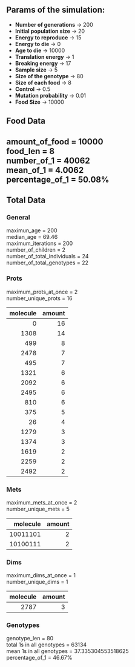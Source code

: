 ## Params of the simulation: 
* **Number of generations** &rarr; 200
* **Initial population size** &rarr; 20
* **Energy to reproduce** &rarr; 15
* **Energy to die** &rarr; 0
* **Age to die** &rarr; 10000
* **Translation energy** &rarr; 1
* **Breaking energy** &rarr; 17
* **Sample size** &rarr; 5
* **Size of the genotype** &rarr; 80
* **Size of each food** &rarr; 8
* **Control** &rarr; 0.5
* **Mutation probability** &rarr; 0.01
* **Food Size** &rarr; 10000

## Food Data  
amount_of_food = 10000  
food_len = 8  
number_of_1 = 40062  
mean_of_1 = 4.0062  
percentage_of_1 = 50.08%  
---  
## Total Data  
### General  
maximun_age = 200  
median_age = 69.46  
maximum_iterations = 200  
number_of_children = 2  
number_of_total_individuals = 24  
number_of_total_genotypes = 22  
### Prots  
maximum_prots_at_once = 2  
number_unique_prots = 16  

|   molecule |   amount |
|-----------:|---------:|
|          0 |       16 |
|       1308 |       14 |
|        499 |        8 |
|       2478 |        7 |
|        495 |        7 |
|       1321 |        6 |
|       2092 |        6 |
|       2495 |        6 |
|        810 |        6 |
|        375 |        5 |
|         26 |        4 |
|       1279 |        3 |
|       1374 |        3 |
|       1619 |        2 |
|       2259 |        2 |
|       2492 |        2 |

### Mets  
maximum_mets_at_once = 2  
number_unique_mets = 5  

|   molecule |   amount |
|-----------:|---------:|
|   10011101 |        2 |
|   10100111 |        2 |

### Dims  
maximum_dims_at_once = 1  
number_unique_dims = 1  

|   molecule |   amount |
|-----------:|---------:|
|       2787 |        3 |

### Genotypes  
genotype_len = 80  
total 1s in all genotypes = 63134  
mean 1s in all genotypes = 37.335304553518625  
percentage_of_1 = 46.67%  
